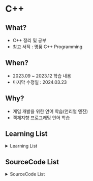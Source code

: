 # C++

## What? 
* C++ 정리 및 공부
* 참고 서적 : 명품 C++ Programming

## When?
* 2023.09 ~ 2023.12 학습 내용
* 마지막 수정일 : 2024.03.23

## Why?
* 게임 개발을 위한 언어 학습(언리얼 엔진)
* 객체지향 프로그래밍 언어 학습

## Learning List

<details>
    <summary>
        Learning List
    </summary>

* ch01 [C++소개](https://github.com/BangYunseo/TIL/blob/main/Cpp/ch01_IntroduceC%2B%2B.md)
* ch02 [C++기초](https://github.com/BangYunseo/TIL/blob/main/Cpp/ch02_BasicC%2B%2B.md)
* ch03 [클래스와 객체](https://github.com/BangYunseo/TIL/blob/main/Cpp/ch03_ClassAndObject.md)
* ch04 [객체 포인터](https://github.com/BangYunseo/TIL/blob/main/Cpp/ch04_ObjectPointer.md)
* ch05 [함수와 참조](https://github.com/BangYunseo/TIL/blob/main/Cpp/ch05_FunctionAndReference.md)
* ch06 [복사생성자](https://github.com/BangYunseo/TIL/blob/main/Cpp/ch06_CopyConstructor.md)
* ch07 [함수 중복](https://github.com/BangYunseo/TIL/blob/main/Cpp/ch07_FunctionOverloading.md)
* ch08 [static](https://github.com/BangYunseo/TIL/blob/main/Cpp/ch08_Static.md)
* ch09 [Friend](https://github.com/BangYunseo/TIL/blob/main/Cpp/ch09_Friend.md)
* ch10 [연산자 중복](https://github.com/BangYunseo/TIL/blob/main/Cpp/ch10_OperatorOverloadingFunction.md)
* ch11 [상속](https://github.com/BangYunseo/TIL/blob/main/Cpp/ch11_Inheritance.md)
* ch12 [가상 함수와 추상 클래스](https://github.com/BangYunseo/TIL/blob/main/Cpp/ch12_VirtualFunctionAndAbstractClass.md)
* ch13 [템플릿](https://github.com/BangYunseo/TIL/blob/main/Cpp/ch13_Template.md)
* ch14 [표준 템플릿 라이브러리](https://github.com/BangYunseo/TIL/blob/main/Cpp/ch14_StandardTemplateLibrary.md)
* ch15 [C++ 입출력 시스템](https://github.com/BangYunseo/TIL/blob/main/Cpp/ch15_C%2B%2BIOSystem.md)
* ch16 [C++ 파일 입출력](https://github.com/BangYunseo/TIL/blob/main/Cpp/ch16_C%2B%2BFileIO.md)
* ch17 [예외처리](https://github.com/BangYunseo/TIL/blob/main/Cpp/ch17_ExceptionHandling.md)
* ch18 [C와 링크](https://github.com/BangYunseo/TIL/blob/main/Cpp/ch18_LinkingWithC.md)
* ch19 [형변환](https://github.com/BangYunseo/TIL/blob/main/Language/Cpp/ch19_TypeConversion.md)

</details>

## SourceCode List

<details>
    <summary>
        SourceCode List
    </summary>

* [ch02 C++기초](https://github.com/BangYunseo/Basic_CPP/tree/main/ch02_BasicC%2B%2B)
* [ch03 클래스와 객체](https://github.com/BangYunseo/Basic_CPP/tree/main/ch03_ClassAndObject)
* [ch04 객체와 포인터](https://github.com/BangYunseo/Basic_CPP/tree/main/ch04_ObjectPointer)
* [ch05 함수와 참조](https://github.com/BangYunseo/Basic_CPP/tree/main/ch05_FunctionAndReference)
* [ch06 복사생성자](https://github.com/BangYunseo/Basic_CPP/tree/main/ch06_CopyConstructor)
* [ch07 함수 중복](https://github.com/BangYunseo/Basic_CPP/tree/main/ch07_FunctionOverloading)
* [ch08 static](https://github.com/BangYunseo/Basic_CPP/tree/main/ch08_Static)
* [ch09 Friend](https://github.com/BangYunseo/Basic_CPP/tree/main/ch09_Friend)
* [ch10 연산자 중복](https://github.com/BangYunseo/Basic_CPP/tree/main/ch10_OperatorOverloadingFunction)
* [ch11 상속](https://github.com/BangYunseo/Basic_CPP/tree/main/ch11_Inheritance)
* [ch12 가상 함수와 추상 클래스](https://github.com/BangYunseo/Basic_CPP/tree/main/ch12_VirtualFunctionAndAbstractClass)
* [ch13 템플릿](https://github.com/BangYunseo/Basic_CPP/tree/main/ch13_Template)
* [ch14 표준 템플릿 라이브러리](https://github.com/BangYunseo/Basic_CPP/tree/main/ch14_StandardTemplateLibrary)
* [ch15 C++ 입출력 시스템](https://github.com/BangYunseo/Basic_CPP/tree/main/ch15_C%2B%2BIOSystem)
* [ch16 C++ 파일 입출력](https://github.com/BangYunseo/Basic_CPP/tree/main/ch16_FileIO)
* [ch17 예외처리](https://github.com/BangYunseo/Basic_CPP/tree/main/ch17_ExceptionHandling)

</details>
